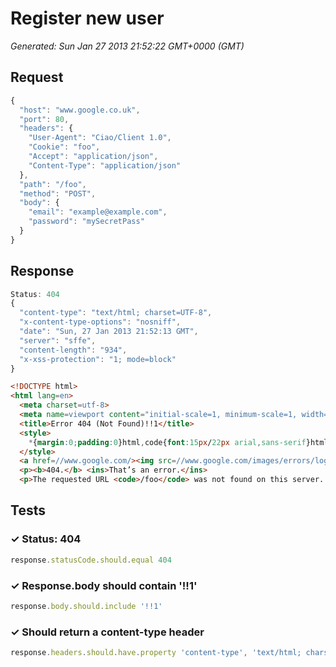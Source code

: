 # Register new user

*Generated: Sun Jan 27 2013 21:52:22 GMT+0000 (GMT)*
## Request
```javascript
{
  "host": "www.google.co.uk",
  "port": 80,
  "headers": {
    "User-Agent": "Ciao/Client 1.0",
    "Cookie": "foo",
    "Accept": "application/json",
    "Content-Type": "application/json"
  },
  "path": "/foo",
  "method": "POST",
  "body": {
    "email": "example@example.com",
    "password": "mySecretPass"
  }
}
```

## Response
```javascript
Status: 404
{
  "content-type": "text/html; charset=UTF-8",
  "x-content-type-options": "nosniff",
  "date": "Sun, 27 Jan 2013 21:52:13 GMT",
  "server": "sffe",
  "content-length": "934",
  "x-xss-protection": "1; mode=block"
}
```
```html
<!DOCTYPE html>
<html lang=en>
  <meta charset=utf-8>
  <meta name=viewport content="initial-scale=1, minimum-scale=1, width=device-width">
  <title>Error 404 (Not Found)!!1</title>
  <style>
    *{margin:0;padding:0}html,code{font:15px/22px arial,sans-serif}html{background:#fff;color:#222;padding:15px}body{margin:7% auto 0;max-width:390px;min-height:180px;padding:30px 0 15px}* > body{background:url(//www.google.com/images/errors/robot.png) 100% 5px no-repeat;padding-right:205px}p{margin:11px 0 22px;overflow:hidden}ins{color:#777;text-decoration:none}a img{border:0}@media screen and (max-width:772px){body{background:none;margin-top:0;max-width:none;padding-right:0}}
  </style>
  <a href=//www.google.com/><img src=//www.google.com/images/errors/logo_sm.gif alt=Google></a>
  <p><b>404.</b> <ins>That’s an error.</ins>
  <p>The requested URL <code>/foo</code> was not found on this server.  <ins>That’s all we know.</ins>

```

## Tests

### ✓ Status: 404
```javascript
response.statusCode.should.equal 404
```

### ✓ Response.body should contain '!!1'
```javascript
response.body.should.include '!!1'
```

### ✓ Should return a content-type header
```javascript
response.headers.should.have.property 'content-type', 'text/html; charset=UTF-8'
```

